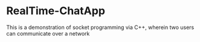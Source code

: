 # RealTime-ChatApp
This is a demonstration of socket programming via C++, wherein two users can communicate over a network
